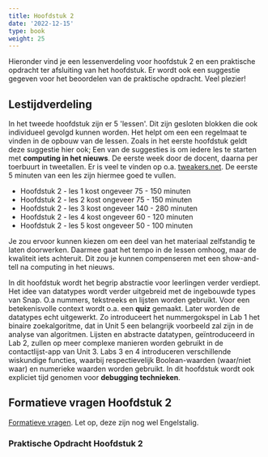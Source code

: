 ```yaml
---
title: Hoofdstuk 2
date: '2022-12-15'
type: book
weight: 25
---
```


Hieronder vind je een lessenverdeling voor hoofdstuk 2 en een praktische opdracht ter afsluiting van het hoofdstuk. Er wordt ook een suggestie gegeven voor het beoordelen van de praktische opdracht. Veel plezier!
<!--more-->

## Lestijdverdeling
In het tweede hoofdstuk zijn er 5 'lessen'. Dit zijn gesloten blokken die ook individueel gevolgd kunnen worden. Het helpt om een een regelmaat te vinden in de opbouw van de lessen. Zoals in het eerste hoofdstuk geldt deze suggestie hier ook; Een van de suggesties is om iedere les te starten met **computing in het nieuws**. De eerste week door de docent, daarna per toerbuurt in tweetallen. Er is veel te vinden op o.a. [tweakers.net](www.tweakers.net). De eerste 5 minuten van een les zijn hiermee goed te vullen.

- Hoofdstuk 2 - les 1 kost ongeveer 75 - 150 minuten
- Hoofdstuk 2 - les 2 kost ongeveer 75 - 150 minuten
- Hoofdstuk 2 - les 3 kost ongeveer 140 - 280  minuten
- Hoofdstuk 2 - les 4 kost ongeveer 60 - 120 minuten
- Hoofdstuk 2 - les 5 kost ongeveer 50 - 100 minuten

Je zou ervoor kunnen kiezen om een deel van het materiaal zelfstandig te laten doorwerken. Daarmee gaat het tempo in de lessen omhoog, maar de kwaliteit iets achteruit. Dit zou je kunnen compenseren met een show-and-tell na computing in het nieuws.

In dit hoofdstuk wordt het begrip abstractie voor leerlingen verder verdiept. Het idee van datatypes wordt verder uitgebreid met de ingebouwde types van Snap. O.a nummers, tekstreeks en lijsten worden gebruikt. Voor een betekenisvolle context wordt o.a. een **quiz** gemaakt. Later worden de datatypes echt uitgewerkt. Zo introduceert het nummergokspel in Lab 1 het binaire zoekalgoritme, dat in Unit 5 een belangrijk voorbeeld zal zijn in de analyse van algoritmen. Lijsten en abstracte datatypen, geïntroduceerd in Lab 2, zullen op meer complexe manieren worden gebruikt in de contactlijst-app van Unit 3. Labs 3 en 4 introduceren verschillende wiskundige functies, waarbij respectievelijk Boolean-waarden (waar/niet waar) en numerieke waarden worden gebruikt. In dit hoofdstuk wordt ook expliciet tijd genomen voor **debugging technieken**.

## Formatieve vragen Hoofdstuk 2
[Formatieve vragen](https://bjc.edc.org/bjc-r/cur/programming/summaries/assessment-data2.html?topic=nyc_bjc%2F2-conditionals-abstraction.topic&course=bjc4nyc.html&novideo&noassignment). Let op, deze zijn nog wel Engelstalig.

### Praktische Opdracht Hoofdstuk 2
